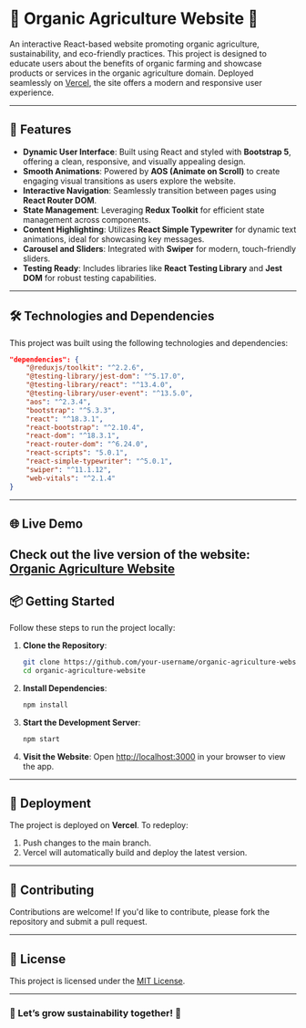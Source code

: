 # 🌱 Organic Agriculture Website 🌿

An interactive React-based website promoting organic agriculture, sustainability, and eco-friendly practices. This project is designed to educate users about the benefits of organic farming and showcase products or services in the organic agriculture domain. Deployed seamlessly on [Vercel](https://vercel.com/), the site offers a modern and responsive user experience.

---

## 🚀 Features
- **Dynamic User Interface**: Built using React and styled with **Bootstrap 5**, offering a clean, responsive, and visually appealing design.
- **Smooth Animations**: Powered by **AOS (Animate on Scroll)** to create engaging visual transitions as users explore the website.
- **Interactive Navigation**: Seamlessly transition between pages using **React Router DOM**.
- **State Management**: Leveraging **Redux Toolkit** for efficient state management across components.
- **Content Highlighting**: Utilizes **React Simple Typewriter** for dynamic text animations, ideal for showcasing key messages.
- **Carousel and Sliders**: Integrated with **Swiper** for modern, touch-friendly sliders.
- **Testing Ready**: Includes libraries like **React Testing Library** and **Jest DOM** for robust testing capabilities.

---

## 🛠️ Technologies and Dependencies
This project was built using the following technologies and dependencies:
```json
"dependencies": {
    "@reduxjs/toolkit": "^2.2.6",
    "@testing-library/jest-dom": "^5.17.0",
    "@testing-library/react": "^13.4.0",
    "@testing-library/user-event": "^13.5.0",
    "aos": "^2.3.4",
    "bootstrap": "^5.3.3",
    "react": "^18.3.1",
    "react-bootstrap": "^2.10.4",
    "react-dom": "^18.3.1",
    "react-router-dom": "^6.24.0",
    "react-scripts": "5.0.1",
    "react-simple-typewriter": "^5.0.1",
    "swiper": "^11.1.12",
    "web-vitals": "^2.1.4"
}
```

---

## 🌐 Live Demo
Check out the live version of the website: [Organic Agriculture Website](https://organic-react-website.vercel.app/) 
---

## 📦 Getting Started
Follow these steps to run the project locally:

1. **Clone the Repository**:
   ```bash
   git clone https://github.com/your-username/organic-agriculture-website.git
   cd organic-agriculture-website
   ```

2. **Install Dependencies**:
   ```bash
   npm install
   ```

3. **Start the Development Server**:
   ```bash
   npm start
   ```

4. **Visit the Website**:
   Open [http://localhost:3000](http://localhost:3000) in your browser to view the app.

---

## 🔧 Deployment
The project is deployed on **Vercel**. To redeploy:
1. Push changes to the main branch.
2. Vercel will automatically build and deploy the latest version.

---

## 🤝 Contributing
Contributions are welcome! If you'd like to contribute, please fork the repository and submit a pull request.

---

## 📄 License
This project is licensed under the [MIT License](LICENSE).

---

### 🌟 Let’s grow sustainability together! 🌾 
